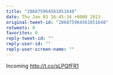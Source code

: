 ```yaml
---
title: "286875964561051648"
date: Thu Jan 03 16:45:34 +0000 2013
original-tweet-id: "286875964561051648"
retweets: 0
favorites: 0
reply-tweet-id: ""
reply-user-id: ""
reply-user-screen-name: ""
---
```

Incoming http://t.co/sLPQfFR1
